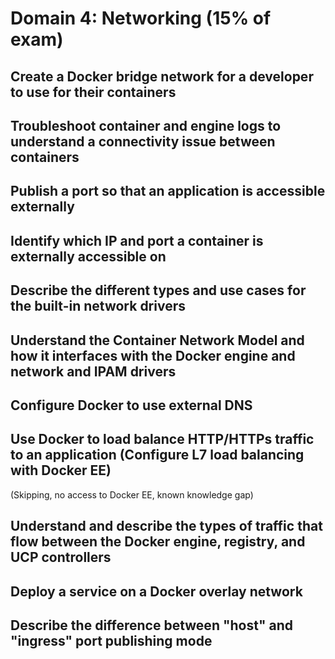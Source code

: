 # Domain 4: Networking (15% of exam)

## Create a Docker bridge network for a developer to use for their containers

## Troubleshoot container and engine logs to understand a connectivity issue between containers

## Publish a port so that an application is accessible externally

## Identify which IP and port a container is externally accessible on

## Describe the different types and use cases for the built-in network drivers

## Understand the Container Network Model and how it interfaces with the Docker engine and network and IPAM drivers

## Configure Docker to use external DNS

## Use Docker to load balance HTTP/HTTPs traffic to an application (Configure L7 load balancing with Docker EE)

(Skipping, no access to Docker EE, known knowledge gap)

## Understand and describe the types of traffic that flow between the Docker engine, registry, and UCP controllers

## Deploy a service on a Docker overlay network

## Describe the difference between "host" and "ingress" port publishing mode
